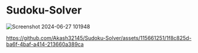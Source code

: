 # Sudoku-Solver

![Screenshot 2024-06-27 101948](https://github.com/Akash32145/Sudoku-Solver/assets/115661251/b1ff9c83-fa4a-407a-b66d-a11b3b3f7fd5)


https://github.com/Akash32145/Sudoku-Solver/assets/115661251/1f8c825d-ba6f-4baf-a414-213660a389ca

